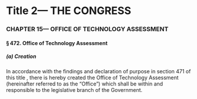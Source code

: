 
# Title 2— THE CONGRESS
### CHAPTER 15— OFFICE OF TECHNOLOGY ASSESSMENT
#### § 472. Office of Technology Assessment
##### (a) Creation

In accordance with the findings and declaration of purpose in section 471 of this title , there is hereby created the Office of Technology Assessment (hereinafter referred to as the “Office”) which shall be within and responsible to the legislative branch of the Government.
